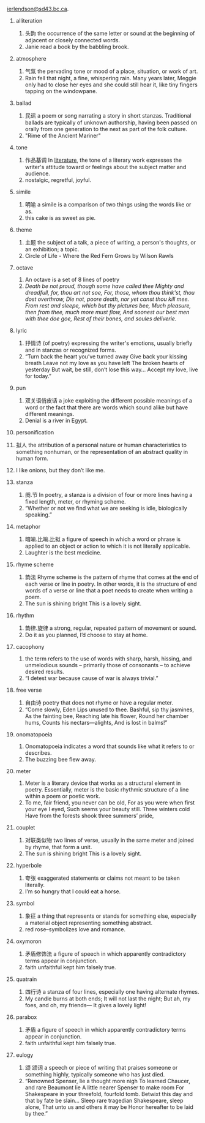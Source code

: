 [ierlendson@sd43.bc.ca](mailto:ierlendson@sd43.bc.ca).

1. alliteration 
   1. 头韵 the occurrence of the same letter or sound at the beginning of adjacent or closely connected words.
   2. Janie read a book by the babbling brook.
2. atmosphere 
   1. 气氛 the pervading tone or mood of a place, situation, or work of art.
   2. Rain fell that night, a fine, whispering rain. Many years later, Meggie only had to close her eyes and she could still hear it, like tiny fingers tapping on the windowpane.
3. ballad 
   1. 民谣 a poem or song narrating a story in short stanzas. Traditional ballads are typically of unknown authorship, having been passed on orally from one generation to the next as part of the folk culture.
   2. "Rime of the Ancient Mariner"
4. tone 

   1. 作品基调 In [literature](https://en.wikipedia.org/wiki/Literature), the tone of a literary work expresses the writer's attitude toward or feelings about the subject matter and audience.
   2. nostalgic, regretful, joyful.
5. simile
   1. 明喻 a simile is a comparison of two things using the words like or as.
   2. this cake is as sweet as pie.
6. theme
   1. 主题 the subject of a talk, a piece of writing, a person's thoughts, or an exhibition; a topic.
   2. Circle of Life - Where the Red Fern Grows by Wilson Rawls
7. octave
   1. An octave is a set of 8 lines of poetry
   2. *Death be not proud, though some have called thee
      Mighty and dreadfull, for, thou art not soe,
      For, those, whom thou think'st, thou dost overthrow,
      Die not, poore death, nor yet canst thou kill mee.
      From rest and sleepe, which but thy pictures bee,
      Much pleasure, then from thee, much more must flow,
      And soonest our best men with thee doe goe,
      Rest of their bones, and soules deliverie.*
8. lyric
   1. 抒情诗 (of poetry) expressing the writer's emotions, usually briefly and in stanzas or recognized forms.
   2. “Turn back the heart you’ve turned away
      Give back your kissing breath
      Leave not my love as you have left
      The broken hearts of yesterday
      But wait, be still, don’t lose this way…
      Accept my love, live for today.”
9. pun
   1. 双关语俏皮话 a joke exploiting the different possible meanings of a word or the fact that there are words which sound alike but have different meanings.
   2. Denial is a river in Egypt.
10. personification
   1. 拟人 the attribution of a personal nature or human characteristics to something nonhuman, or the representation of an abstract quality in human form.
   2. I like onions, but they don’t like me.
11. stanza
    1. 阕.节 In poetry, a stanza is a division of four or more lines having a fixed length, meter, or rhyming scheme.
    2. “Whether or not we find what we are seeking
       is idle, biologically speaking.”
12. metaphor
    1. 暗喻.比喻.比拟 a figure of speech in which a word or phrase is applied to an object or action to which it is not literally applicable.
    2. Laughter is the best medicine.
13. rhyme scheme
    1. 韵法 Rhyme scheme is the pattern of rhyme that comes at the end of each verse or line in poetry. In other words, it is the structure of end words of a verse or line that a poet needs to create when writing a poem.
    2. The sun is shining bright
       This is a lovely sight.
14. rhythm
    1. 韵律.旋律 a strong, regular, repeated pattern of movement or sound.
    2. Do it as you planned, I’d choose to stay at home.
15. cacophony
    1. the term refers to the use of words with sharp, harsh, hissing, and unmelodious sounds – primarily those of consonants – to achieve desired results.
    2. “I detest war because cause of war is always trivial.”
16. free verse

    1. 自由诗 poetry that does not rhyme or have a regular meter.
    2. “Come slowly, Eden
       Lips unused to thee.
       Bashful, sip thy jasmines,
       As the fainting bee,
       Reaching late his flower,
       Round her chamber hums,
       Counts his nectars—alights,
       And is lost in balms!”
17. onomatopoeia

    1. Onomatopoeia indicates a word that sounds like what it refers to or describes.
    2. The buzzing bee flew away.
18. meter

    1. Meter is a literary device that works as a structural element in poetry. Essentially, meter is the basic rhythmic structure of a line within a poem or poetic work.
    2. To me, fair friend, you never can be old,
       For as you were when first your eye I eyed,
       Such seems your beauty still. Three winters cold
       Have from the forests shook three summers’ pride,
19. couplet

    1. 对联类似物 two lines of verse, usually in the same meter and joined by rhyme, that form a unit.
    2. The sun is shining bright
       This is a lovely sight.
20. hyperbole

    1. 夸张 exaggerated statements or claims not meant to be taken literally.
    2. I’m so hungry that I could eat a horse.
21. symbol

    1. 象征 a thing that represents or stands for something else, especially a material object representing something abstract.
    2. red rose–symbolizes love and romance.
22. oxymoron

    1. 矛盾修饰法 a figure of speech in which apparently contradictory terms appear in conjunction.
    2. faith unfaithful kept him falsely true.
23. quatrain

    1. 四行诗 a stanza of four lines, especially one having alternate rhymes.
    2. My candle burns at both ends;
         It will not last the night;
       But ah, my foes, and oh, my friends—
         It gives a lovely light!
24. parabox

    1. 矛盾 a figure of speech in which apparently contradictory terms appear in conjunction.
    1. faith unfaithful kept him falsely true.
25. eulogy

    1. 颂 颂词 a speech or piece of writing that praises someone or something highly, typically someone who has just died.
    2. “Renowned Spenser, lie a thought more nigh
       To learned Chaucer, and rare Beaumont lie
       A little nearer Spenser to make room
       For Shakespeare in your threefold, fourfold tomb.
       Betwixt this day and that by fate be slain…
       Sleep rare tragedian Shakespeare, sleep alone,
       That unto us and others it may be
       Honor hereafter to be laid by thee.”

